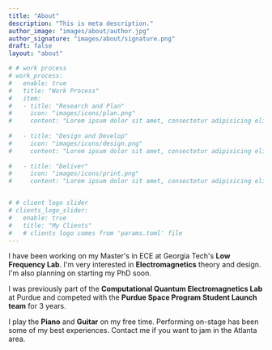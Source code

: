 ```yaml
---
title: "About"
description: "This is meta description."
author_image: "images/about/author.jpg"
author_signature: "images/about/signature.png"
draft: false
layout: "about"

# # work process
# work_process:
#   enable: true
#   title: "Work Process"
#   item:
#   - title: "Research and Plan"
#     icon: "images/icons/plan.png"
#     content: "Lorem ipsum dolor sit amet, consectetur adipisicing elit, sed do eiusmod tempor incididunt ut labore et dolore magna aliqua."
    
#   - title: "Design and Develop"
#     icon: "images/icons/design.png"
#     content: "Lorem ipsum dolor sit amet, consectetur adipisicing elit, sed do eiusmod tempor incididunt ut labore et dolore magna aliqua."
    
#   - title: "Deliver"
#     icon: "images/icons/print.png"
#     content: "Lorem ipsum dolor sit amet, consectetur adipisicing elit, sed do eiusmod tempor incididunt ut labore et dolore magna aliqua."


# # client logo slider
# clients_logo_slider:
#   enable: true
#   title: "My Clients"
#   # clients logo comes from 'params.toml' file
---
```

I have been working on my Master's in ECE at Georgia Tech's <b>Low Frequency Lab</b>. I'm very interested in <b>Electromagnetics</b> theory and design. I'm also planning on starting my PhD soon.

I was previously part of the <b>Computational Quantum Electromagnetics Lab</b> at Purdue and competed with the <b>Purdue Space Program Student Launch team</b> for 3 years.

I play the <b>Piano</b> and <b>Guitar</b> on my free time. Performing on-stage has been some of my best experiences. Contact me if you want to jam in the Atlanta area.